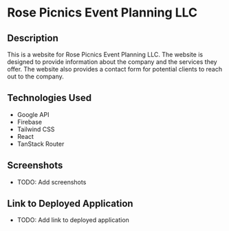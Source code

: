 # Rose Picnics Event Planning LLC

## Description
This is a website for Rose Picnics Event Planning LLC. The website is designed to provide information about the company and the services they offer. The website also provides a contact form for potential clients to reach out to the company.

## Technologies Used
- Google API
- Firebase
- Tailwind CSS
- React
- TanStack Router


## Screenshots
- TODO: Add screenshots

## Link to Deployed Application
- TODO: Add link to deployed application